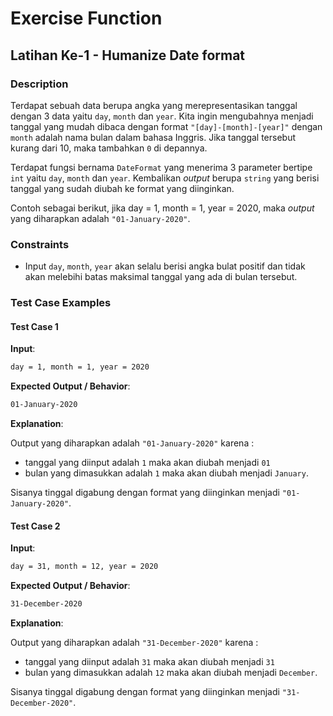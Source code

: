 # Exercise Function

## Latihan Ke-1 - Humanize Date format

### Description

Terdapat sebuah data berupa angka yang merepresentasikan tanggal dengan 3 data yaitu `day`, `month` dan `year`. Kita ingin mengubahnya menjadi tanggal yang mudah dibaca dengan format `"[day]-[month]-[year]"` dengan `month` adalah nama bulan dalam bahasa Inggris. Jika tanggal tersebut kurang dari 10, maka tambahkan `0` di depannya.

Terdapat fungsi bernama `DateFormat` yang menerima 3 parameter bertipe `int` yaitu `day`, `month` dan `year`. Kembalikan _output_ berupa `string` yang berisi tanggal yang sudah diubah ke format yang diinginkan.

Contoh sebagai berikut, jika day = 1, month = 1, year = 2020, maka _output_ yang diharapkan adalah `"01-January-2020"`.

### Constraints

- Input `day`, `month`, `year` akan selalu berisi angka bulat positif dan tidak akan melebihi batas maksimal tanggal yang ada di bulan tersebut.

### Test Case Examples

#### Test Case 1

**Input**:

```txt
day = 1, month = 1, year = 2020
```

**Expected Output / Behavior**:

```txt
01-January-2020
```

**Explanation**:

Output yang diharapkan adalah `"01-January-2020"` karena :

- tanggal yang diinput adalah `1` maka akan diubah menjadi `01`
- bulan yang dimasukkan adalah `1` maka akan diubah menjadi `January`.

Sisanya tinggal digabung dengan format yang diinginkan menjadi `"01-January-2020"`.

#### Test Case 2

**Input**:

```txt
day = 31, month = 12, year = 2020
```

**Expected Output / Behavior**:

```txt
31-December-2020
```

**Explanation**:

Output yang diharapkan adalah `"31-December-2020"` karena :

- tanggal yang diinput adalah `31` maka akan diubah menjadi `31`
- bulan yang dimasukkan adalah `12` maka akan diubah menjadi `December`.

Sisanya tinggal digabung dengan format yang diinginkan menjadi `"31-December-2020"`.
